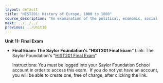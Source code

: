 ```yaml
---
layout: default
title: "HIST201: History of Europe, 1000 to 1800"
course_description: "An examination of the political, economic, social, religious, and intellectual history of Europe from the Middle Ages to the 18th century revolutions, with particular emphasis on primary-source interpretation."
next: ../../../
previous: ../Unit10
---
```

**Unit 11: Final Exam** <span id="11"></span> 
-   **Final Exam: The Saylor Foundation's "HIST201 Final Exam"**
    Link: The Saylor Foundation's "[HIST201 Final
    Exam](http://school.saylor.org/mod/quiz/view.php?id=105)"  
      
     Instructions: You must be logged into your Saylor Foundation School
    account in order to access this <span class="il">exam</span>.  If
    you do not yet have an account, you will be able to create one, free
    of charge, after clicking the link.



